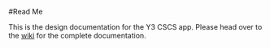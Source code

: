 #Read Me

This is the design documentation for the Y3 CSCS app. Please head over to the [wiki](https://github.com/zaki3d/y3-cscs-design-documentation/wiki) for the complete documentation.